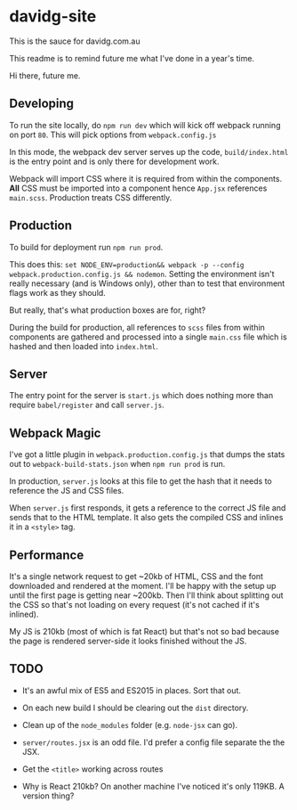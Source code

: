 # davidg-site
This is the sauce for davidg.com.au

This readme is to remind future me what I've done in a year's time.

Hi there, future me.

## Developing
To run the site locally, do `npm run dev` which will kick off webpack running on port `80`. 
This will pick options from `webpack.config.js`

In this mode, the webpack dev server serves up the code, `build/index.html` is 
the entry point and is only there for development work.

Webpack will import CSS where it is required from within the components. **All** CSS must be imported into a component
hence `App.jsx` references `main.scss`. Production treats CSS differently.

## Production
To build for deployment run `npm run prod`.

This does this: `set NODE_ENV=production&& webpack -p --config webpack.production.config.js && nodemon`.
Setting the environment isn't really necessary (and is Windows only), 
other than to test that environment flags work as they should.

But really, that's what production boxes are for, right?

During the build for production, all references to `scss` files from within components are gathered and processed
into a single `main.css` file which is hashed and then loaded into `index.html`.

## Server
The entry point for the server is `start.js` which does nothing more than require `babel/register` and call `server.js`.

## Webpack Magic
I've got a little plugin in `webpack.production.config.js` that dumps the stats out to `webpack-build-stats.json`
when `npm run prod` is run.

In production, `server.js` looks at this file to get the hash that it needs to reference the JS and CSS files.

When `server.js` first responds, it gets a reference to the correct JS file and sends that to the HTML template. 
It also gets the compiled CSS and inlines it in a `<style>` tag.

## Performance
It's a single network request to get ~20kb of HTML, CSS and the font downloaded and rendered at the moment. I'll be happy
with the setup up until the first page is getting near ~200kb. Then I'll think about splitting out the CSS so that's
not loading on every request (it's not cached if it's inlined).

My JS is 210kb (most of which is fat React) but that's not so bad because the page is rendered server-side it
looks finished without the JS.

## TODO
* It's an awful mix of ES5 and ES2015 in places. Sort that out.

* On each new build I should be clearing out the `dist` directory.

* Clean up of the `node_modules` folder (e.g. `node-jsx` can go).

* `server/routes.jsx` is an odd file. I'd prefer a config file separate the the JSX.

* Get the `<title>` working across routes

* Why is React 210kb? On another machine I've noticed it's only 119KB. A version thing?